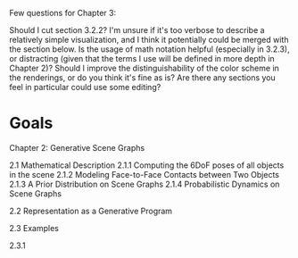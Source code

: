 Few questions for Chapter 3:

Should I cut section 3.2.2? I'm unsure if it's too verbose to describe a relatively simple visualization, and I think it potentially could be merged with the section below.
Is the usage of math notation helpful (especially in 3.2.3), or distracting (given that the terms I use will be defined in more depth in Chapter 2)?
Should I improve the distinguishability of the color scheme in the renderings, or do you think it's fine as is?
Are there any sections you feel in particular could use some editing?


# Goals

Chapter 2: Generative Scene Graphs

2.1 Mathematical Description
    2.1.1 Computing the 6DoF poses of all objects in the scene
    2.1.2 Modeling Face-to-Face Contacts between Two Objects
    2.1.3 A Prior Distribution on Scene Graphs
    2.1.4 Probabilistic Dynamics on Scene Graphs

2.2 Representation as a Generative Program

2.3 Examples

2.3.1
